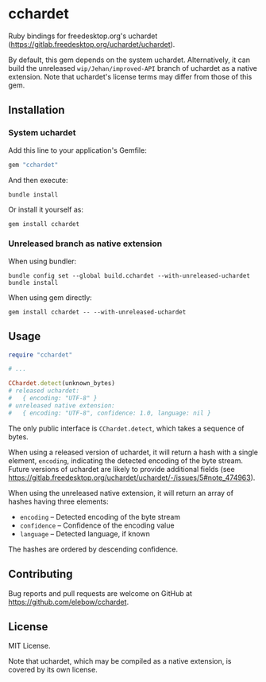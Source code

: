 # cchardet

Ruby bindings for freedesktop.org's uchardet (<https://gitlab.freedesktop.org/uchardet/uchardet>).

By default, this gem depends on the system uchardet. Alternatively, it can build
the unreleased `wip/Jehan/improved-API` branch of uchardet as a native extension.
Note that uchardet's license terms may differ from those of this gem.

## Installation

### System uchardet

Add this line to your application's Gemfile:

```ruby
gem "cchardet"
```

And then execute:

```
bundle install
```

Or install it yourself as:

```
gem install cchardet
```

### Unreleased branch as native extension

When using bundler:

```
bundle config set --global build.cchardet --with-unreleased-uchardet
bundle install
```

When using gem directly:

```
gem install cchardet -- --with-unreleased-uchardet
```

## Usage

```ruby
require "cchardet"

# ...

CChardet.detect(unknown_bytes)
# released uchardet:
#   { encoding: "UTF-8" }
# unreleased native extension:
#   { encoding: "UTF-8", confidence: 1.0, language: nil }
```

The only public interface is `CChardet.detect`, which takes a sequence of bytes.

When using a released version of uchardet, it will return a hash with a single
element, `encoding`, indicating the detected encoding of the byte stream. Future
versions of uchardet are likely to provide additional fields (see <https://gitlab.freedesktop.org/uchardet/uchardet/-/issues/5#note_474963>).

When using the unreleased native extension, it will return an array of hashes
having three elements:

- `encoding` – Detected encoding of the byte stream
- `confidence` – Confidence of the encoding value
- `language` – Detected language, if known

The hashes are ordered by descending confidence.

## Contributing

Bug reports and pull requests are welcome on GitHub at <https://github.com/elebow/cchardet>.

## License

MIT License.

Note that uchardet, which may be compiled as a native extension, is covered by its
own license.
